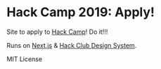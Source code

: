 # Hack Camp 2019: Apply!

Site to apply to [Hack Camp](https://hackclub.com/camp/)! Do it!!!

Runs on [Next.js](https://nextjs.org) & [Hack Club Design System](https://design.hackclub.com/).

MIT License
